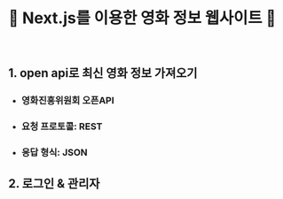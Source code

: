 # :ghost: Next.js를 이용한 영화 정보 웹사이트 :ghost:
<br>

## 1. open api로 최신 영화 정보 가져오기
- ### 영화진흥위원회 오픈API
- ### 요청 프로토콜: REST
- ### 응답 형식: JSON

## 2. 로그인 & 관리자 
